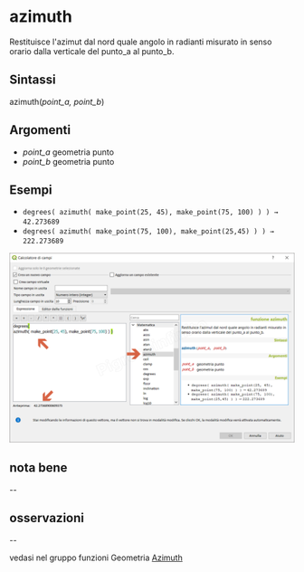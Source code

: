 # azimuth

Restituisce l'azimut dal nord quale angolo in radianti misurato in senso orario dalla verticale del punto_a al punto_b.

## Sintassi

azimuth(_point_a, point_b_)

## Argomenti

* _point_a_ geometria punto
* _point_b_ geometria punto

## Esempi

* `degrees( azimuth( make_point(25, 45), make_point(75, 100) ) ) → 42.273689`
* `degrees( azimuth( make_point(75, 100), make_point(25,45) ) ) → 222.273689`

![](/img/matematica/azimuth/azimuth1.png)

## nota bene

--

## osservazioni

--

vedasi nel gruppo funzioni Geometria [Azimuth](/gr_funzioni/geometria/azimuth.html)
